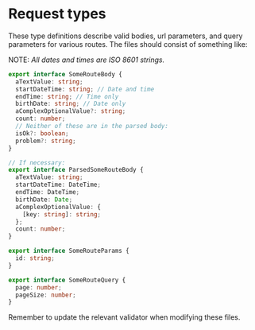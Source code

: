 # Request types

These type definitions describe valid bodies, url parameters, and query
parameters for various routes. The files should consist of something like:

NOTE: _All dates and times are ISO 8601 strings._

```typescript
export interface SomeRouteBody {
  aTextValue: string;
  startDateTime: string; // Date and time
  endTime: string; // Time only
  birthDate: string; // Date only
  aComplexOptionalValue?: string;
  count: number;
  // Neither of these are in the parsed body:
  isOk?: boolean;
  problem?: string;
}

// If necessary:
export interface ParsedSomeRouteBody {
  aTextValue: string;
  startDateTime: DateTime;
  endTime: DateTime;
  birthDate: Date;
  aComplexOptionalValue: {
    [key: string]: string;
  };
  count: number;
}

export interface SomeRouteParams {
  id: string;
}

export interface SomeRouteQuery {
  page: number;
  pageSize: number;
}
```

Remember to update the relevant validator when modifying these files.
